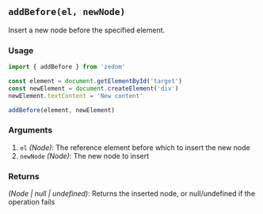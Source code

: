 ## `addBefore(el, newNode)`

Insert a new node before the specified element.

### Usage

```ts
import { addBefore } from 'zedom'

const element = document.getElementById('target')
const newElement = document.createElement('div')
newElement.textContent = 'New content'

addBefore(element, newElement)
```

### Arguments

1. `el` *(Node)*: The reference element before which to insert the new node
2. `newNode` *(Node)*: The new node to insert

### Returns

*(Node | null | undefined)*: Returns the inserted node, or null/undefined if the operation fails